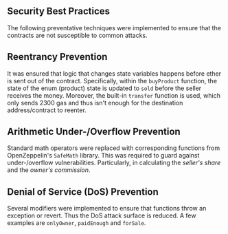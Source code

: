 ## Security Best Practices
The following preventative techniques were implemented to ensure that the contracts are not susceptible to common attacks.

## Reentrancy Prevention
It was ensured that logic that changes state variables happens before ether is sent out of the contract. Specifically, within the `buyProduct` function, the state of the enum (product) state is updated to `sold` before the seller receives the money.
Moreover, the built-in `transfer` function is used, which only sends 2300 gas and thus isn't enough for the destination address/contract to reenter.

## Arithmetic Under-/Overflow Prevention
Standard math operators were replaced with corresponding functions from OpenZeppelin's `SafeMath` library. This was required to guard against under-/overflow vulnerabilities. Particularly, in calculating the *seller's share* and the *owner's commission*.

## Denial of Service (DoS) Prevention
Several modifiers were implemented to ensure that functions throw an exception or revert. Thus the DoS attack surface is reduced. A few examples are `onlyOwner`, `paidEnough` and `forSale`.

